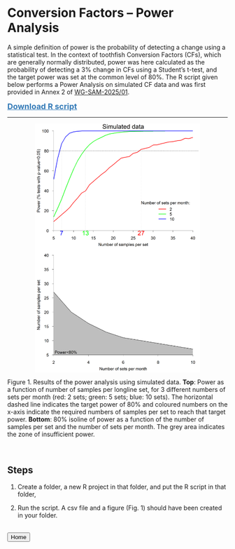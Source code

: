 
<!-- File.md is generated from File.Rmd. Please edit that file -->

# Conversion Factors – Power Analysis

A simple definition of power is the probability of detecting a change
using a statistical test. In the context of toothfish Conversion Factors
(CFs), which are generally normally distributed, power was here
calculated as the probability of detecting a 3% change in CFs using a
Student’s t-test, and the target power was set at the common level of
80%. The R script given below performs a Power Analysis on simulated CF
data and was first provided in Annex 2 of
[WG-SAM-2025/01](https://meetings.ccamlr.org/wg-sam-2025/01).

<a href="./Codes/CF_Power/CF_Power_Analysis.R" style="font-size: 18px; color: #337ab7; font-weight: bold">Download
R script</a>

------------------------------------------------------------------------

<img src="./Codes/CF_Power/CF_Power_Simulated.png" width="75%" style="display: block; margin: auto;" />

Figure 1. Results of the power analysis using simulated data. **Top**:
Power as a function of number of samples per longline set, for 3
different numbers of sets per month (red: 2 sets; green: 5 sets; blue:
10 sets). The horizontal dashed line indicates the target power of 80%
and coloured numbers on the x-axis indicate the required numbers of
samples per set to reach that target power. **Bottom**: 80% isoline of
power as a function of the number of samples per set and the number of
sets per month. The grey area indicates the zone of insufficient power.

<br>

## Steps

1.  Create a folder, a new R project in that folder, and put the R
    script in that folder,

2.  Run the script. A csv file and a figure (Fig. 1) should have been
    created in your folder.

<br>

<form action="./">

<input type="submit" value="Home" />
</form>
